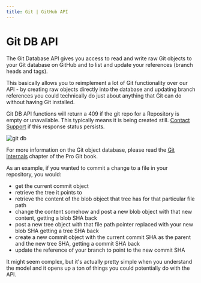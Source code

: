 ```yaml
---
title: Git | GitHub API
---
```


# Git DB API

The Git Database API gives you access to read and write raw Git objects
to your Git database on GitHub and to list and update your references
(branch heads and tags).

This basically allows you to reimplement a lot of Git functionality over
our API - by creating raw objects directly into the database and updating
branch references you could technically do just about anything that Git
can do without having Git installed.

Git DB API functions will return a 409 if the git repo for a Repository is empty
or unavailable.  This typically means it is being created still.  [Contact
Support](https://github.com/contact) if this response status persists.

![git db](http://progit.org/figures/ch9/18333fig0904-tn.png)

For more information on the Git object database, please read the 
<a href="http://progit.org/book/ch9-0.html">Git Internals</a> chapter of
the Pro Git book.

As an example, if you wanted to commit a change to a file in your
repository, you would:

* get the current commit object
* retrieve the tree it points to
* retrieve the content of the blob object that tree has for that particular file path
* change the content somehow and post a new blob object with that new content, getting a blob SHA back
* post a new tree object with that file path pointer replaced with your new blob SHA getting a tree SHA back
* create a new commit object with the current commit SHA as the parent and the new tree SHA, getting a commit SHA back
* update the reference of your branch to point to the new commit SHA

It might seem complex, but it's actually pretty simple when you understand
the model and it opens up a ton of things you could potentially do with the API.
